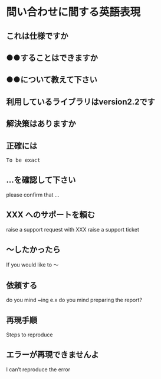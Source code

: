 # 問い合わせに間する英語表現

## これは仕様ですか

## ●●することはできますか

## ●●について教えて下さい

## 利用しているライブラリはversion2.2です

## 解決策はありますか

## 正確には

<pre>
To be exact
</pre>


## ...を確認して下さい

please confirm that ...

## XXX へのサポートを頼む

raise a support request with XXX
raise a support ticket 

## ～したかったら

If you would like to ～

## 依頼する

do you mind ~ing
e.x 	do you mind preparing the report?

## 再現手順
Steps to reproduce

## エラーが再現できませんよ
I can’t reproduce the error

